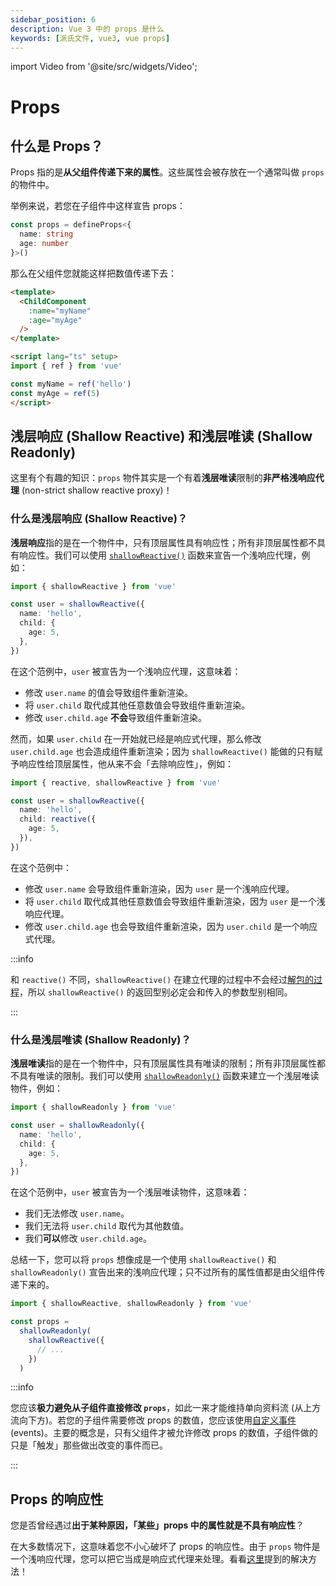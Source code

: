 ```yaml
---
sidebar_position: 6
description: Vue 3 中的 props 是什么
keywords: [派氏文件, vue3, vue props]
---
```


import Video from '@site/src/widgets/Video';

# Props

## 什么是 Props？

Props 指的是**从父组件传递下来的属性**。这些属性会被存放在一个通常叫做 `props` 的物件中。

举例来说，若您在子组件中这样宣告 props：

```ts title="ChildComponent.vue" showLineNumbers
const props = defineProps<{
  name: string
  age: number
}>()
```

那么在父组件您就能这样把数值传递下去：

```html title="ParentComponent.vue" showLineNumbers
<template>
  <ChildComponent
    :name="myName"
    :age="myAge"
  />
</template>

<script lang="ts" setup>
import { ref } from 'vue'

const myName = ref('hello')
const myAge = ref(5)
</script>
```

## 浅层响应 (Shallow Reactive) 和浅层唯读 (Shallow Readonly)

这里有个有趣的知识：`props` 物件其实是一个有着**浅层唯读**限制的**非严格浅响应代理** (non-strict shallow reactive proxy)！

### 什么是浅层响应 (Shallow Reactive)？

**浅层响应**指的是在一个物件中，只有顶层属性具有响应性；所有非顶层属性都不具有响应性。我们可以使用 [`shallowReactive()`](https://vuejs.org/api/reactivity-advanced.html#shallowreactive) 函数来宣告一个浅响应代理，例如：

```ts showLineNumbers
import { shallowReactive } from 'vue'

const user = shallowReactive({
  name: 'hello',
  child: {
    age: 5,
  },
})
```

在这个范例中，`user` 被宣告为一个浅响应代理，这意味着：

- 修改 `user.name` 的值会导致组件重新渲染。
- 将 `user.child` 取代成其他任意数值会导致组件重新渲染。
- 修改 `user.child.age` **不会**导致组件重新渲染。

然而，如果 `user.child` 在一开始就已经是响应式代理，那么修改 `user.child.age` 也会造成组件重新渲染；因为 `shallowReactive()` 能做的只有赋予响应性给顶层属性，他从来不会「去除响应性」，例如：

```ts showLineNumbers
import { reactive, shallowReactive } from 'vue'

const user = shallowReactive({
  name: 'hello',
  child: reactive({
    age: 5,
  }),
})
```

在这个范例中：

- 修改 `user.name` 会导致组件重新渲染，因为 `user` 是一个浅响应代理。
- 将 `user.child` 取代成其他任意数值会导致组件重新渲染，因为 `user` 是一个浅响应代理。
- 修改 `user.child.age` 也会导致组件重新渲染，因为 `user.child` 是一个响应式代理。

:::info

和 `reactive()` 不同，`shallowReactive()` 在建立代理的过程中不会经过[解包的过程](./unwrap-nested-ref)，所以 `shallowReactive()` 的返回型别必定会和传入的参数型别相同。

:::

### 什么是浅层唯读 (Shallow Readonly)？

**浅层唯读**指的是在一个物件中，只有顶层属性具有唯读的限制；所有非顶层属性都不具有唯读的限制。我们可以使用 [`shallowReadonly()`](https://vuejs.org/api/reactivity-advanced.html#shallowreadonly) 函数来建立一个浅层唯读物件，例如：

```ts showLineNumbers
import { shallowReadonly } from 'vue'

const user = shallowReadonly({
  name: 'hello',
  child: {
    age: 5,
  },
})
```

在这个范例中，`user` 被宣告为一个浅层唯读物件，这意味着：

- 我们无法修改 `user.name`。
- 我们无法将 `user.child` 取代为其他数值。
- 我们**可以**修改 `user.child.age`。

总结一下，您可以将 `props` 想像成是一个使用 `shallowReactive()` 和 `shallowReadonly()` 宣告出来的浅响应代理；只不过所有的属性值都是由父组件传递下来的。

```ts showLineNumbers
import { shallowReactive, shallowReadonly } from 'vue'

const props =
  shallowReadonly(
    shallowReactive({
      // ...
    })
  )
```

:::info

您应该**极力避免从子组件直接修改 `props`**，如此一来才能维持单向资料流 (从上方流向下方)。若您的子组件需要修改 props 的数值，您应该使用[自定义事件](https://vuejs.org/guide/components/events.html#component-events) (events)。主要的概念是，只有父组件才被允许修改 props 的数值，子组件做的只是「触发」那些做出改变的事件而已。

:::

## Props 的响应性

您是否曾经遇过**出于某种原因，「某些」props 中的属性就是不具有响应性**？

在大多数情况下，这意味着您不小心破坏了 props 的响应性。由于 `props` 物件是一个浅响应代理，您可以把它当成是响应式代理来处理。看看[这里](./reactive#响应式代理的响应性)提到的解决方法！

